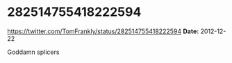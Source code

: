 # 282514755418222594
https://twitter.com/TomFrankly/status/282514755418222594
**Date:** 2012-12-22

Goddamn splicers
